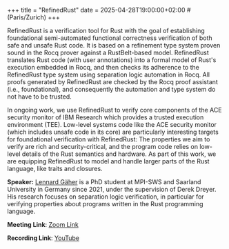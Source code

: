 +++
title = "RefinedRust"
date = 2025-04-28T19:00:00+02:00 # (Paris/Zurich)
+++

RefinedRust is a verification tool for Rust with the goal of establishing foundational semi-automated functional correctness verification of both safe and unsafe Rust code.
It is based on a refinement type system proven sound in the Rocq prover against a RustBelt-based model.
RefinedRust translates Rust code (with user annotations) into a formal model of Rust's execution embedded in Rocq, and then checks its adherence to the RefinedRust type system using separation logic automation in Rocq.
All proofs generated by RefinedRust are checked by the Rocq proof assistant (i.e., foundational), and consequently the automation and type system do not have to be trusted.

In ongoing work, we use RefinedRust to verify core components of the ACE security monitor of IBM Research which provides a  trusted execution environment (TEE).
Low-level systems code like the ACE security monitor (which includes unsafe code in its core) are particularly interesting targets for foundational verification with RefinedRust: The properties we aim to verify are rich and security-critical, and the program code relies on low-level details of the Rust semantics and hardware.
As part of this work, we are equipping RefinedRust to model and handle larger parts of the Rust language, like traits and closures.

**Speaker:** [Lennard Gäher](https://people.mpi-sws.org/~gaeher/) is a PhD student at MPI-SWS and Saarland University in Germany since 2021, under the supervision of Derek Dreyer. His research focuses on separation logic verification, in particular for verifying properties about programs written in the Rust programming language.

**Meeting Link**: [Zoom Link](https://ethz.zoom.us/j/64556412079)

**Recording Link**: [YouTube](https://www.youtube.com/watch?v=XR8p9R1cPC4)
